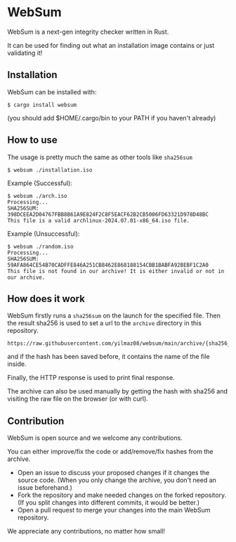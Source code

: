 # WebSum
WebSum is a next-gen integrity checker written in Rust.

It can be used for finding out what an installation image contains or just validating it!
## Installation
WebSum can be installed with:
```
$ cargo install websum
```
(you should add $HOME/.cargo/bin to your PATH if you haven't already)
## How to use
The usage is pretty much the same as other tools like `sha256sum`
```
$ websum ./installation.iso
```
Example (Successful):
```
$ websum ./arch.iso
Processing...
SHA256SUM: 398DCEEA2D04767FBB8B61A9E824F2C8F5EACF62B2CB5006FD63321D978D48BC
This file is a valid archlinux-2024.07.01-x86_64.iso file.
```
Example (Unsuccessful):
```
$ websum ./random.iso
Processing...
SHA256SUM: 59AFA864CE54B70CADFFE846A251CB8462E868188154CBB1BABFA92BEBF1C2A0
This file is not found in our archive! It is either invalid or not in our archive.
```
## How does it work
WebSum firstly runs a `sha256sum` on the launch for the specified file.
Then the result sha256 is used to set a url to the `archive` directory in this repository.
```
https://raw.githubusercontent.com/yilmaz08/websum/main/archive/{sha256_hash}
```
and if the hash has been saved before, it contains the name of the file inside.

Finally, the HTTP response is used to print final response.

The archive can also be used manually by getting the hash with sha256 and visiting the raw file on the browser (or with curl).

## Contribution
WebSum is open source and we welcome any contributions.

You can either improve/fix the code or add/remove/fix hashes from the archive.

- Open an issue to discuss your proposed changes if it changes the source code. (When you only change the archive, you don't need an issue beforehand.)
- Fork the repository and make needed changes on the forked repository. (If you split changes into different commits, it would be better.)
- Open a pull request to merge your changes into the main WebSum repository.

We appreciate any contributions, no matter how small!
